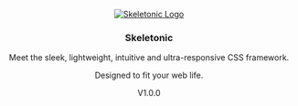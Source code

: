<p align="center">
	<a href="https://skeletonic.io">
		<img src="https://github.com/reedia/skeletonic/raw/master/images/logo.png" alt="Skeletonic Logo"  />
	</a>  
</p>

<h3 align="center">Skeletonic</h3>

<p align="center">Meet the sleek, lightweight, intuitive and ultra-responsive CSS framework.</p>
<p align="center">Designed to fit your web life.</p>
<p align="center">V1.0.0</p>
